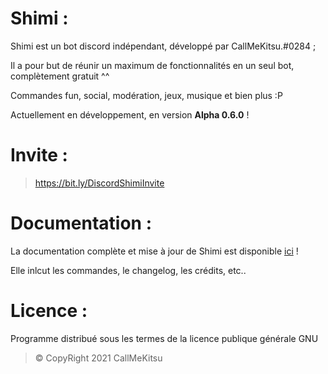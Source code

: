 # Shimi :
Shimi est un bot discord indépendant, développé par CallMeKitsu.#0284 ;

Il a pour but de réunir un maximum de fonctionnalités en un seul bot, complètement gratuit ^^

Commandes fun, social, modération, jeux, musique et bien plus :P

Actuellement en développement, en version **Alpha 0.6.0** !

# Invite :
> https://bit.ly/DiscordShimiInvite

# Documentation :
La documentation complète et mise à jour de Shimi est disponible [ici](https://github.com/CallMeKitsu/ShimiBot/wiki) !

Elle inlcut les commandes, le changelog, les crédits, etc..

# Licence :
Programme distribué sous les termes de la licence publique générale GNU

> © CopyRight 2021 CallMeKitsu